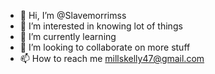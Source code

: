 - 👋 Hi, I’m @Slavemorrimss
- 👀 I’m interested in knowing lot of things
- 🌱 I’m currently learning
- 💞️ I’m looking to collaborate on more stuff
- 📫 How to reach me millskelly47@gmail.com 

<!---
Slavemorrimss/Slavemorrimss is a ✨ special ✨ repository because its `README.md` (this file) appears on your GitHub profile.
You can click the Preview link to take a look at your changes.
--->
